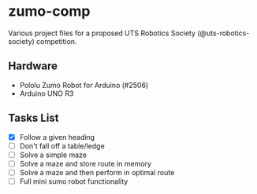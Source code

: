 zumo-comp
=========

Various project files for a proposed UTS Robotics Society (@uts-robotics-society) competition.

Hardware
---------

 - Pololu Zumo Robot for Arduino (#2506)
 - Arduino UNO R3
 
Tasks List
----------
- [x] Follow a given heading
- [ ] Don't fall off a table/ledge
- [ ] Solve a simple maze
- [ ] Solve a maze and store route in memory
- [ ] Solve a maze and then perform in optimal route
- [ ] Full mini sumo robot functionality
